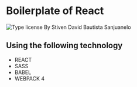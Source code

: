 # Boilerplate of React
![Type license](https://img.shields.io/crates/l/rustc-serialize.svg)
By Stiven David Bautista Sanjuanelo

## Using the following technology
* REACT
* SASS
* BABEL
* WEBPACK 4

